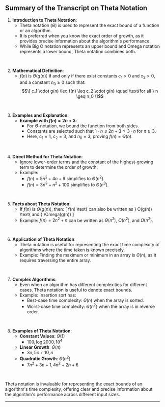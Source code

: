 ## Summary of the Transcript on Theta Notation

1. **Introduction to Theta Notation**:
   - Theta notation ($\Theta$) is used to represent the exact bound of a function or an algorithm.
   - It is preferred when you know the exact order of growth, as it provides precise information about the algorithm's performance.
   - While Big O notation represents an upper bound and Omega notation represents a lower bound, Theta notation combines both.

<br>

2. **Mathematical Definition**:
   - $f(n)$ is $\Theta(g(n))$ if and only if there exist constants $c_1 > 0$ and $c_2 > 0$, and a constant $n_0 \geq 0$ such that:
     $$\[
     c_1 \cdot g(n) \leq f(n) \leq c_2 \cdot g(n) \quad \text{for all } n \geq n_0
     \]$$

<br>

3. **Examples and Explanation**:
   - **Example with $f(n) = 2n + 3$**:
     - For $\Theta$-notation, we bound the function from both sides.
     - Constants are selected such that $1 \cdot n \leq 2n + 3 \leq 3 \cdot n$ for $n \geq 3$.
     - Here, $c_1 = 1$, $c_2 = 3$, and $n_0 = 3$, proving $f(n) = \Theta(n)$.

<br>

4. **Direct Method for Theta Notation**:
   - Ignore lower-order terms and the constant of the highest-growing term to determine the order of growth.
   - Example:
     - $f(n) = 5n^2 + 4n + 6$ simplifies to $\Theta(n^2)$.
     - $f(n) = 3n^3 + n^2 + 100$ simplifies to $\Theta(n^3)$.

<br>

5. **Facts about Theta Notation**:
   - If $f(n)$ is $\Theta(g(n))$, then:
     \[
     f(n) \text{ can also be written as } O(g(n)) \text{ and } \Omega(g(n))
     \]
   - Example: $f(n) = 2n^2 + n$ can be written as $\Theta(n^2)$, $O(n^2)$, and $\Omega(n^2)$.

<br>

6. **Application of Theta Notation**:
   - Theta notation is useful for representing the exact time complexity of algorithms where the time taken is known precisely.
   - Example: Finding the maximum or minimum in an array is $\Theta(n)$, as it requires traversing the entire array.

<br>

7. **Complex Algorithms**:
   - Even when an algorithm has different complexities for different cases, Theta notation is useful to denote exact bounds.
   - Example: Insertion sort has:
     - Best-case time complexity: $\Theta(n)$ when the array is sorted.
     - Worst-case time complexity: $\Theta(n^2)$ when the array is in reverse order.

<br>

8. **Examples of Theta Notation**:
   - **Constant Values**: $\Theta(1)$
     - $100, \log 2000, 10^4$
   - **Linear Growth**: $\Theta(n)$
     - $3n, 5n + 10, n$
   - **Quadratic Growth**: $\Theta(n^2)$
     - $7n^2 + 3n + 1, 4n^2 + 2n + 6$

<br>

Theta notation is invaluable for representing the exact bounds of an algorithm's time complexity, offering clear and precise information about the algorithm's performance across different input sizes.

---
